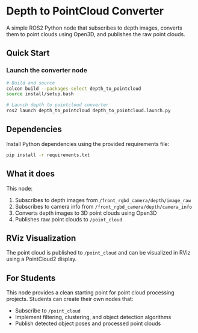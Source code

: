 # Depth to PointCloud Converter

A simple ROS2 Python node that subscribes to depth images, converts them to point clouds using Open3D, and publishes the raw point clouds.

## Quick Start

### Launch the converter node
```bash
# Build and source
colcon build --packages-select depth_to_pointcloud
source install/setup.bash

# Launch depth to pointcloud converter
ros2 launch depth_to_pointcloud depth_to_pointcloud.launch.py
```

## Dependencies

Install Python dependencies using the provided requirements file:

```bash
pip install -r requirements.txt
```

## What it does

This node:
1. Subscribes to depth images from `/front_rgbd_camera/depth/image_raw`
2. Subscribes to camera info from `/front_rgbd_camera/depth/camera_info`
3. Converts depth images to 3D point clouds using Open3D
4. Publishes raw point clouds to `/point_cloud`

## RViz Visualization

The point cloud is published to `/point_cloud` and can be visualized in RViz using a PointCloud2 display.

## For Students

This node provides a clean starting point for point cloud processing projects. Students can create their own nodes that:
- Subscribe to `/point_cloud` 
- Implement filtering, clustering, and object detection algorithms
- Publish detected object poses and processed point clouds